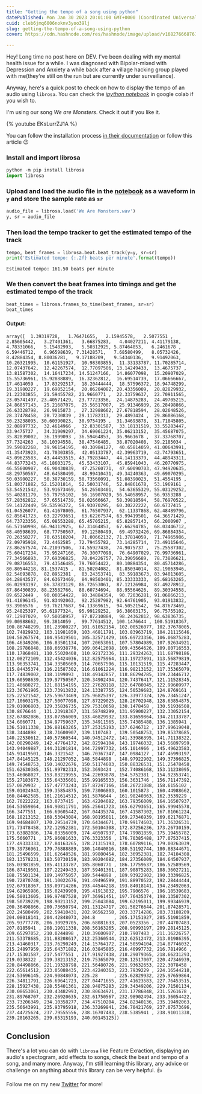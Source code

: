 ```yaml
---
title: "Getting the tempo of a song using python"
datePublished: Mon Jan 30 2023 20:01:00 GMT+0000 (Coordinated Universal Time)
cuid: cleb6jmq6006noknv3yoo39lj
slug: getting-the-tempo-of-a-song-using-python
cover: https://cdn.hashnode.com/res/hashnode/image/upload/v1682766687616/aa7a55a0-1f6c-4f52-9fe4-e11e2192ee29.jpeg

---
```


Hey! Long time no post here on DEV. I've been dealing with my mental health issue for a while. I was diagnosed with Bipolar-mixed with Depression and Anxiety a while back after a village hacking group played with me(they're still on the run but are currently under surveillance).

Anyway, here's a quick post to check on how to display the tempo of an audio using `librosa`. You can check the [*ipython notebook*](https://colab.research.google.com/drive/1NwRKmYO7lIpHta_VD020EZzrB5_SM5ES?usp=sharing) in google colab if you wish to.

I'm using our song *We are Monsters*. Check it out if you like it.
 
{% youtube EKsLurrZJ1A %}

You can follow the installation process [in their documentation](https://pypi.org/project/librosa/#Installation) or follow this article :wink:

### Install and import librosa
```python
python -m pip install librosa
import librosa
```

### Upload and load the audio file in the [notebook](https://colab.research.google.com/drive/1NwRKmYO7lIpHta_VD020EZzrB5_SM5ES?usp=sharing) as a waveform in `y` and store the sample rate as `sr`

```python
audio_file = librosa.load('We Are Monsters.wav')
y, sr = audio_file
```

### Then load the tempo tracker to get the estimated tempo of the track
```python
tempo, beat_frames = librosa.beat.beat_track(y=y, sr=sr)
print('Estimated tempo: {:.2f} beats per minute'.format(tempo))
```
`Estimated tempo: 161.50 beats per minute`

### We then convert the beat frames into timings and get the estimated tempo of the track
```python
beat_times = librosa.frames_to_time(beat_frames, sr=sr)
beat_times
```

#### Output:
`array([  1.39319728,   1.76471655,   2.15945578,   2.5077551 ,
         2.85605442,   3.27401361,   3.66875283,   4.04027211,
         4.41179138,   4.78331066,   5.15482993,   5.50312925,
         5.87464853,   6.2461678 ,   6.59446712,   6.96598639,
         7.31428571,   7.68580499,   8.05732426,   8.42884354,
         8.80036281,   9.17188209,   9.54340136,   9.91492063,
        10.26321995,  10.61151927,  10.98303855,  11.33133787,
        11.70285714,  12.07437642,  12.42267574,  12.77097506,
        13.14249433,  13.4675737 ,  13.81587302,  14.16417234,
        14.51247166,  14.86077098,  15.20907029,  15.55736961,
        15.92888889,  16.32362812,  16.69514739,  17.06666667,
        17.4614059 ,  17.83292517,  18.20444444,  18.57596372,
        18.94748299,  19.31900227,  19.69052154,  20.06204082,
        20.43356009,  20.82829932,  21.22303855,  21.59455782,
        21.9660771 ,  22.33759637,  22.70911565,  23.05741497,
        23.40571429,  23.77723356,  24.14875283,  24.49705215,
        24.86857143,  25.21687075,  25.56517007,  25.91346939,
        26.28498866,  26.63328798,  26.9815873 ,  27.32988662,
        27.67818594,  28.02648526,  28.37478458,  28.7230839 ,
        29.11782313,  29.4893424 ,  29.86086168,  30.23238095,
        30.60390023,  30.9754195 ,  31.34693878,  31.71845805,
        32.08997732,  32.4614966 ,  32.83301587,  33.18131519,
        33.55283447,  33.9475737 ,  34.31909297,  34.69061224,
        35.06213152,  35.45687075,  35.82839002,  36.1999093 ,
        36.59464853,  36.9661678 ,  37.33768707,  37.7324263 ,
        38.10394558,  38.47546485,  38.87020408,  39.2185034 ,
        39.59002268,  39.96154195,  40.30984127,  40.65814059,
        41.00643991,  41.35473923,  41.70303855,  42.05133787,
        42.39963719,  42.74793651,  43.09623583,  43.44453515,
        43.79283447,  44.14113379,  44.48943311,  44.83773243,
        45.18603175,  45.53433107,  45.85941043,  46.20770975,
        46.55600907,  46.90430839,  47.25260771,  47.60090703,
        47.94920635,  48.29750567,  48.64580499,  48.99410431,
        49.34240363,  49.69070295,  50.03900227,  50.38730159,
        50.73560091,  51.08390023,  51.4554195 ,  51.80371882,
        52.15201814,  52.50031746,  52.84861678,  53.1969161 ,
        53.54521542,  53.91673469,  54.26503401,  54.63655329,
        55.03129252,  55.40281179,  55.79755102,  56.16907029,
        56.54058957,  56.9353288 ,  57.28362812,  57.65514739,
        58.02666667,  58.39818594,  58.76970522,  59.14122449,
        59.53596372,  59.93070295,  60.30222222,  60.6737415 ,
        61.04526077,  61.41678005,  61.76507937,  62.11337868,
        62.48489796,  62.85641723,  63.22793651,  63.62267574,
        63.99419501,  64.36571429,  64.73723356,  65.08553288,
        65.45705215,  65.82857143,  66.2000907 ,  66.57160998,
        66.94312925,  67.31464853,  67.66294785,  68.03446712,
        68.40598639,  68.77750567,  69.12580499,  69.49732426,
        69.86884354,  70.26358277,  70.63510204,  71.00662132,
        71.37814059,  71.74965986,  72.09795918,  72.4462585 ,
        72.79455782,  73.14285714,  73.49115646,  73.86267574,
        74.21097506,  74.55927438,  74.9075737 ,  75.25587302,
        75.60417234,  75.95247166,  76.30077098,  76.64907029,
        76.99736961,  77.34566893,  77.69396825,  78.04226757,
        78.39056689,  78.73886621,  79.08716553,  79.43546485,
        79.76054422,  80.10884354,  80.45714286,  80.80544218,
        81.1537415 ,  81.50204082,  81.85034014,  82.19863946,
        82.54693878,  82.8952381 ,  83.24353741,  83.59183673,
        83.94013605,  84.28843537,  84.63673469,  84.98503401,
        85.33333333,  85.68163265,  86.02993197,  86.37823129,
        86.72653061,  87.12126984,  87.49278912,  87.86430839,
        88.23582766,  88.60734694,  88.95564626,  89.30394558,
        89.6522449 ,  90.00054422,  90.34884354,  90.72036281,
        91.06866213,  91.41696145,  91.83492063,  92.25287982,
        92.64761905,  93.01913832,  93.3906576 ,  93.76217687,
        94.13369615,  94.50521542,  94.87673469,  95.24825397,
        95.61977324,  95.99129252,  96.38603175,  96.75755102,
        97.12907029,  97.50058957,  97.87210884,  98.24362812,
        98.63836735,  99.00988662,  99.3814059 ,  99.77614512,
       100.1476644 , 100.51918367, 100.86748299, 101.23900227,
       101.61052154, 102.00526077, 102.37678005, 102.74829932,
       103.11981859, 103.46811791, 103.83963719, 104.21115646,
       104.58267574, 104.95419501, 105.32571429, 105.69723356,
       106.06875283, 106.46349206, 106.83501134, 107.20653061,
       107.57804989, 107.92634921, 108.29786848, 108.66938776,
       109.06412698, 109.43564626, 109.80716553, 110.17868481,
       110.55020408, 110.92172336, 111.29324263, 111.68798186,
       112.08272109, 112.45424036, 112.82575964, 113.19727891,
       113.56879819, 113.96353741, 114.33505669, 114.70657596,
       115.10131519, 115.47283447, 115.84435374, 116.21587302,
       116.61061224, 116.98213152, 117.35365079, 117.74839002,
       118.1199093 , 118.49142857, 118.86294785, 119.23446712,
       119.60598639, 119.97750567, 120.34902494, 120.74376417,
       121.11528345, 121.48680272, 121.88154195, 122.27628118,
       122.64780045, 122.99609977, 123.36761905, 123.73913832,
       124.13387755, 124.50539683, 124.8769161 , 125.22521542,
       125.59673469, 125.96825397, 126.33977324, 126.73451247,
       127.10603175, 127.50077098, 127.87229025, 128.26702948,
       128.63854875, 129.01006803, 129.35836735, 129.75310658,
       130.1478458 , 130.51936508, 130.8676644 , 131.23918367,
       131.58748299, 131.95900227, 132.33052154, 132.67882086,
       133.07356009, 133.46829932, 133.81659864, 134.21133787,
       134.6060771 , 134.97759637, 135.34911565, 135.74385488,
       136.1385941 , 136.51011338, 136.88163265, 137.25315193,
       137.6246712 , 137.99619048, 138.3444898 , 138.71600907,
       139.1107483 , 139.50548753, 139.85378685, 140.22530612,
       140.57360544, 140.94512472, 141.33986395, 141.71138322,
       142.08290249, 142.47764172, 142.82594104, 143.19746032,
       143.56897959, 143.94049887, 144.31201814, 144.72997732,
       145.1014966 , 145.49623583, 145.91419501, 146.3321542 ,
       146.70367347, 147.0984127 , 147.46993197, 147.84145125,
       148.21297052, 148.5844898 , 148.97922902, 149.37396825,
       149.74548753, 150.14022676, 150.51174603, 150.88326531,
       151.25478458, 151.62630385, 151.99782313, 152.3693424 ,
       152.74086168, 153.11238095, 153.46068027, 153.83219955,
       154.22693878, 154.5752381 , 154.92353741, 155.27183673,
       155.64335601, 155.99165533, 156.3631746 , 156.71147392,
       157.0829932 , 157.47773243, 157.87247166, 158.26721088,
       158.6155102 , 159.01024943, 159.35854875, 159.73006803,
       160.1015873 , 160.44988662, 160.84462585, 161.21614512,
       161.5876644 , 161.98240363, 162.3539229 , 162.70222222,
       163.0737415 , 163.42204082, 163.79356009, 164.16507937,
       164.53659864, 164.90811791, 165.25641723, 165.62793651,
       165.99945578, 166.3477551 , 166.69605442, 167.04435374,
       167.41587302, 167.81061224, 168.18213152, 168.53043084,
       168.90195011, 169.27346939, 169.62176871, 169.94684807,
       170.29514739, 170.64344671, 170.99174603, 171.36326531,
       171.73478458, 172.12952381, 172.50104308, 172.87256236,
       173.26730159, 173.63882086, 174.03356009, 174.40507937,
       174.79981859, 175.19455782, 175.5660771 , 175.96081633,
       176.3323356 , 176.70385488, 177.07537415, 177.49333333,
       177.84163265, 178.21315193, 178.60789116, 179.00263039,
       179.39736961, 179.76888889, 180.14040816, 180.51192744,
       180.88344671, 181.25496599, 181.62648526, 181.99800454,
       182.36952381, 182.74104308, 183.13578231, 183.50730159,
       183.90204082, 184.27356009, 184.64507937, 185.03981859,
       185.41133787, 185.8060771 , 186.17759637, 186.52589569,
       186.87419501, 187.22249433, 187.59401361, 187.98875283,
       188.36027211, 188.75501134, 189.14975057, 189.5444898 ,
       189.93922902, 190.33396825, 190.72870748, 191.10022676,
       191.49496599, 191.88970522, 192.28444444, 192.67918367,
       193.09714286, 193.44544218, 193.84018141, 194.23492063,
       194.62965986, 195.02439909, 195.41913832, 195.7906576 ,
       196.18539683, 196.58013605, 196.97487528, 197.36961451,
       197.76435374, 198.13587302, 198.50739229, 198.90213152,
       199.25043084, 199.62195011, 199.99346939, 200.36498866,
       200.73650794, 201.13124717, 201.50276644, 201.87428571,
       202.24580499, 202.59410431, 202.96562358, 203.33714286,
       203.73188209, 204.08018141, 204.42848073, 204.8       ,
       205.17151927, 205.51981859, 205.93777778, 206.30929705,
       206.68081633, 207.0523356 , 207.44707483, 207.8185941 ,
       208.19011338, 208.56163265, 208.90993197, 209.28145125,
       209.65297052, 210.0244898 , 210.39600907, 210.7907483 ,
       211.16226757, 211.53378685, 211.88208617, 212.25360544,
       212.62512472, 213.01986395, 213.41460317, 213.76290249,
       214.15764172, 214.50594104, 214.87746032, 215.24897959,
       215.64371882, 216.03845805, 216.40997732, 216.7814966 ,
       217.15301587, 217.5477551 , 217.91927438, 218.29079365,
       218.66231293, 219.0338322 , 219.38213152, 219.75365079,
       220.12517007, 220.47346939, 220.84498866, 221.19328798,
       221.56480726, 221.93632653, 222.3078458 , 222.65614512,
       223.05088435, 223.42240363, 223.7939229 , 224.16544218,
       224.53696145, 224.90848073, 225.28      , 225.62829932,
       225.97659864, 226.34811791, 226.69641723, 227.04471655,
       227.41623583, 227.76453515, 228.15927438, 228.55401361,
       228.94875283, 229.34349206, 229.71501134, 230.08653061,
       230.43482993, 230.80634921, 231.17786848, 231.5261678 ,
       231.89768707, 232.26920635, 232.61750567, 232.98902494,
       233.36054422, 233.73206349, 234.10358277, 234.47510204,
       234.82340136, 235.19492063, 235.56643991, 235.93795918,
       236.33269841, 236.70421769, 237.07573696, 237.44725624,
       237.79555556, 238.16707483, 238.5385941 , 238.91011338,
       239.28163265, 239.65315193, 240.00145125])`


## Conclusion
There's a lot you can do with `librosa` like Feature Exraction, displaying an audio's spectogram, add effects to songs, check the beat and tempo of a song, and many more. Anyway, I'm still learning this library, any advice or challenge on anything about this library can be very helpful. :+1:

Follow me on my new [Twitter](https://twitter.com/tonypoppinss) for more!